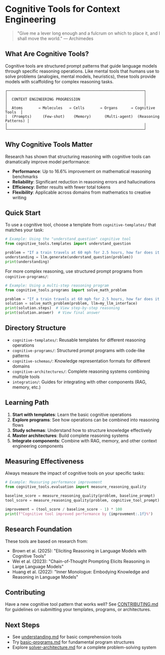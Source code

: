 # Cognitive Tools for Context Engineering

> "Give me a lever long enough and a fulcrum on which to place it, and I shall move the world." — Archimedes

## What Are Cognitive Tools?

Cognitive tools are structured prompt patterns that guide language models through specific reasoning operations. Like mental tools that humans use to solve problems (analogies, mental models, heuristics), these tools provide models with scaffolding for complex reasoning tasks.

```
┌──────────────────────────────────────────────────────────────┐
│                                                              │
│  CONTEXT ENGINEERING PROGRESSION                             │
│                                                              │
│  Atoms       → Molecules   → Cells       → Organs      → Cognitive Tools  │
│  (Prompts)     (Few-shot)    (Memory)      (Multi-agent)  (Reasoning Patterns) │
│                                                              │
└──────────────────────────────────────────────────────────────┘
```

## Why Cognitive Tools Matter

Research has shown that structuring reasoning with cognitive tools can dramatically improve model performance:

- **Performance**: Up to 16.6% improvement on mathematical reasoning benchmarks
- **Reliability**: Significant reduction in reasoning errors and hallucinations
- **Efficiency**: Better results with fewer total tokens
- **Flexibility**: Applicable across domains from mathematics to creative writing

## Quick Start

To use a cognitive tool, choose a template from `cognitive-templates/` that matches your task:

```python
# Example: Using the "understand_question" cognitive tool
from cognitive_tools.templates import understand_question

problem = "If a train travels at 60 mph for 2.5 hours, how far does it go?"
understanding = llm.generate(understand_question(problem))
print(understanding)
```

For more complex reasoning, use structured prompt programs from `cognitive-programs/`:

```python
# Example: Using a multi-step reasoning program
from cognitive_tools.programs import solve_math_problem

problem = "If a train travels at 60 mph for 2.5 hours, how far does it go?"
solution = solve_math_problem(problem, llm=my_llm_interface)
print(solution.steps)  # View step-by-step reasoning
print(solution.answer)  # View final answer
```

## Directory Structure

- `cognitive-templates/`: Reusable templates for different reasoning operations
- `cognitive-programs/`: Structured prompt programs with code-like patterns
- `cognitive-schemas/`: Knowledge representation formats for different domains
- `cognitive-architectures/`: Complete reasoning systems combining multiple tools
- `integration/`: Guides for integrating with other components (RAG, memory, etc.)

## Learning Path

1. **Start with templates**: Learn the basic cognitive operations
2. **Explore programs**: See how operations can be combined into reasoning flows
3. **Study schemas**: Understand how to structure knowledge effectively
4. **Master architectures**: Build complete reasoning systems
5. **Integrate components**: Combine with RAG, memory, and other context engineering components

## Measuring Effectiveness

Always measure the impact of cognitive tools on your specific tasks:

```python
# Example: Measuring performance improvement
from cognitive_tools.evaluation import measure_reasoning_quality

baseline_score = measure_reasoning_quality(problem, baseline_prompt)
tool_score = measure_reasoning_quality(problem, cognitive_tool_prompt)

improvement = (tool_score / baseline_score - 1) * 100
print(f"Cognitive tool improved performance by {improvement:.1f}%")
```

## Research Foundation

These tools are based on research from:

- Brown et al. (2025): "Eliciting Reasoning in Language Models with Cognitive Tools"
- Wei et al. (2023): "Chain-of-Thought Prompting Elicits Reasoning in Large Language Models"
- Huang et al. (2022): "Inner Monologue: Embodying Knowledge and Reasoning in Language Models"

## Contributing

Have a new cognitive tool pattern that works well? See [CONTRIBUTING.md](../../.github/CONTRIBUTING.md) for guidelines on submitting your templates, programs, or architectures.

## Next Steps

- See [understanding.md](./cognitive-templates/understanding.md) for basic comprehension tools
- Try [basic-programs.md](./cognitive-programs/basic-programs.md) for fundamental program structures
- Explore [solver-architecture.md](./cognitive-architectures/solver-architecture.md) for a complete problem-solving system
